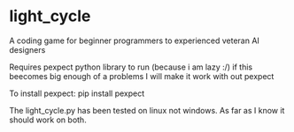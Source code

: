 # light_cycle
A coding game for beginner programmers to experienced veteran AI designers

Requires pexpect python library to run (because i am lazy :/) if this beecomes big enough of a problems I will make it work with out pexpect

To install pexpect:
pip install pexpect

The light_cycle.py has been tested on linux not windows. As far as I know it should work on both.

